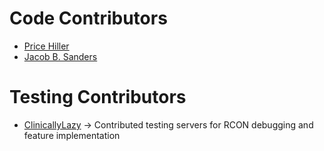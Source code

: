 # Code Contributors

- [Price Hiller](mailto:philler3138@gmail.com)
- [Jacob B. Sanders](mailto:jacob.sanders@cloudhybrid.io)

# Testing Contributors

- [ClinicallyLazy](mailto:clinicallylazy@gmail.com) -> Contributed testing servers for RCON debugging and 
                                                       feature implementation